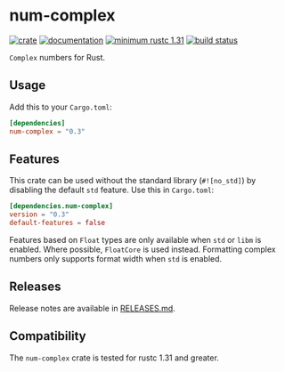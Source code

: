 # num-complex

[![crate](https://img.shields.io/crates/v/num-complex.svg)](https://crates.io/crates/num-complex)
[![documentation](https://docs.rs/num-complex/badge.svg)](https://docs.rs/num-complex)
[![minimum rustc 1.31](https://img.shields.io/badge/rustc-1.31+-red.svg)](https://rust-lang.github.io/rfcs/2495-min-rust-version.html)
[![build status](https://github.com/rust-num/num-complex/workflows/master/badge.svg)](https://github.com/rust-num/num-complex/actions)

`Complex` numbers for Rust.

## Usage

Add this to your `Cargo.toml`:

```toml
[dependencies]
num-complex = "0.3"
```

## Features

This crate can be used without the standard library (`#![no_std]`) by disabling
the default `std` feature. Use this in `Cargo.toml`:

```toml
[dependencies.num-complex]
version = "0.3"
default-features = false
```

Features based on `Float` types are only available when `std` or `libm` is
enabled. Where possible, `FloatCore` is used instead.  Formatting complex
numbers only supports format width when `std` is enabled.

## Releases

Release notes are available in [RELEASES.md](RELEASES.md).

## Compatibility

The `num-complex` crate is tested for rustc 1.31 and greater.
